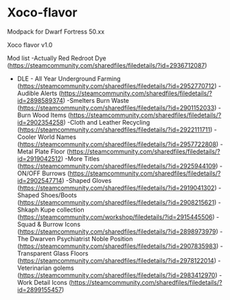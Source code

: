 # Xoco-flavor
Modpack for Dwarf Fortress 50.xx

Xoco flavor v1.0

Mod list
-Actually Red Redroot Dye (https://steamcommunity.com/sharedfiles/filedetails/?id=2936712087)
- DLE - All Year Underground Farming (https://steamcommunity.com/sharedfiles/filedetails/?id=2952770712)
-Audible Alerts (https://steamcommunity.com/sharedfiles/filedetails/?id=2898589374)
-Smelters Burn Waste (https://steamcommunity.com/sharedfiles/filedetails/?id=2901152033)
-Burn Wood Items (https://steamcommunity.com/sharedfiles/filedetails/?id=2902354258)
-Cloth and Leather Recycling (https://steamcommunity.com/sharedfiles/filedetails/?id=2922111711)
-Cooler World Names (https://steamcommunity.com/sharedfiles/filedetails/?id=2957722808)
-Metal Plate Floor (https://steamcommunity.com/sharedfiles/filedetails/?id=2919042512)
-More Titles (https://steamcommunity.com/sharedfiles/filedetails/?id=2925944109)
-ON/OFF Burrows (https://steamcommunity.com/sharedfiles/filedetails/?id=2902547714)
-Shaped Gloves (https://steamcommunity.com/sharedfiles/filedetails/?id=2919041302)
-Shaped Shoes/Boots (https://steamcommunity.com/sharedfiles/filedetails/?id=2908215621)
-Shkaph Kupe collection (https://steamcommunity.com/workshop/filedetails/?id=2915445506)
-Squad & Burrow Icons (https://steamcommunity.com/sharedfiles/filedetails/?id=2898973979)
-The Dwarven Psychiatrist Noble Position (https://steamcommunity.com/sharedfiles/filedetails/?id=2907835983)
-Transparent Glass Floors (https://steamcommunity.com/sharedfiles/filedetails/?id=2978122014)
-Veterinarian golems (https://steamcommunity.com/sharedfiles/filedetails/?id=2983412970)
-Work Detail Icons (https://steamcommunity.com/sharedfiles/filedetails/?id=2899155457)
